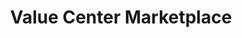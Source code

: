 ---
title: "Value Center Marketplace"
url: /waterford/value-center-marketplace/
shop: Supermarkt
---